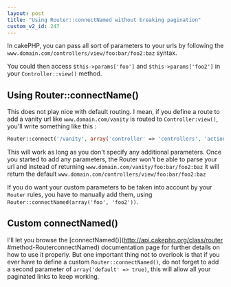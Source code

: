 ```yaml
---
layout: post
title: "Using Router::connectNamed without breaking pagination"
custom_v2_id: 247
---
```


In cakePHP, you can pass all sort of parameters to your urls by following the
`www.domain.com/controllers/view/foo:bar/foo2:baz` syntax.

You could then access `$this->params['foo']` and `$this->params['foo2']` in
your `Controller::view()` method.

## Using Router::connectName()

This does not play nice with default routing. I mean, if you define a route to
add a vanity url like `www.domain.com/vanity` is routed to
`Controller:view()`, you'll write something like this :

    
```php
Router::connect('/vanity', array('controller' => 'controllers', 'action' => 'view'));
```

This will work as long as you don't specify any additional parameters. Once
you started to add any parameters, the Router won't be able to parse your url
and instead of returning `www.domain.com/vanity/foo:bar/foo2:baz` it will
return the default `www.domain.com/controllers/view/foo:bar/foo2:baz`

If you do want your custom parameters to be taken into account by your
`Router` rules, you have to manually add them, using`
Router::connectNamed(array('foo', 'foo2'))`.

## Custom connectNamed()

I'll let you browse the [connectNamed()](http://api.cakephp.org/class/router
#method-RouterconnectNamed) documentation page for further details on how to
use it properly. But one important thing not to overlook is that if you ever
have to define a custom `Router::connectNamed()`, do not forget to add a
second parameter of `array('default' => true)`, this will allow all your
paginated links to keep working.

